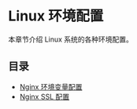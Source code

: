 # Linux 环境配置

本章节介绍 Linux 系统的各种环境配置。

## 目录

- [Nginx 环境变量配置](/ops/linux/configuration/01-nginx-environment-variables)
- [Nginx SSL 配置](/ops/linux/configuration/01-nginx-ssl-configuration)
